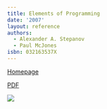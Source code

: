 ```yaml
---
title: Elements of Programming
date: '2007'
layout: reference
authors:
  - Alexander A. Stepanov
  - Paul McJones
isbn: 032163537X
---
```

[Homepage](http://www.elementsofprogramming.com)

[PDF](http://elementsofprogramming.com/eop_coloredlinks.pdf)

![](/media/books/stepanov.jpg)
